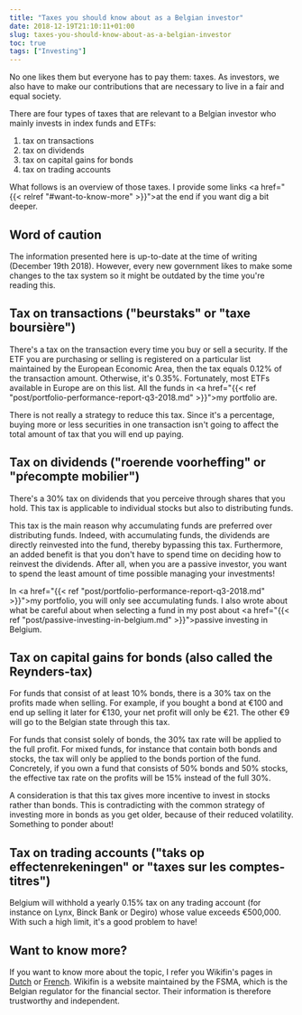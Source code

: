 ```yaml
---
title: "Taxes you should know about as a Belgian investor"
date: 2018-12-19T21:10:11+01:00
slug: taxes-you-should-know-about-as-a-belgian-investor
toc: true
tags: ["Investing"]
---
```


No one likes them but everyone has to pay them: taxes. As investors, we also
have to make our contributions that are necessary to live in a fair and equal
society.

There are four types of taxes that are relevant to a Belgian investor who mainly
invests in index funds and ETFs:

1. tax on transactions
2. tax on dividends
3. tax on capital gains for bonds
4. tax on trading accounts

What follows is an overview of those taxes. I provide some links <a href="{{< relref "#want-to-know-more" >}}">at the end</a>
if you want dig a bit deeper.

## Word of caution
The information presented here is up-to-date at the time of writing (December
19th 2018). However, every new government likes to make some changes to the tax
system so it might be outdated by the time you're reading this.

## Tax on transactions ("beurstaks" or "taxe boursière")
There's a tax on the transaction every time you buy or sell a security. If the
ETF you are purchasing or selling is registered on a particular list maintained
by the European Economic Area, then the tax equals 0.12% of the transaction
amount. Otherwise, it's 0.35%. Fortunately, most ETFs available in Europe are on
this list. All the funds in <a href="{{< ref "post/portfolio-performance-report-q3-2018.md" >}}">my portfolio</a>
are.

There is not really a strategy to reduce this tax. Since it's a percentage,
buying more or less securities in one transaction isn't going to affect the
total amount of tax that you will end up paying.

## Tax on dividends ("roerende voorheffing" or "pŕecompte mobilier")
There's a 30% tax on dividends that you perceive through shares that you hold.
This tax is applicable to individual stocks but also to distributing funds.

This tax is the main reason why accumulating funds are preferred over
distributing funds. Indeed, with accumulating funds, the dividends are directly
reinvested into the fund, thereby bypassing this tax. Furthermore, an added
benefit is that you don't have to spend time on deciding how to reinvest the
dividends. After all, when you are a passive investor, you want to spend the
least amount of time possible managing your investments!

In <a href="{{< ref "post/portfolio-performance-report-q3-2018.md" >}}">my portfolio</a>,
you will only see accumulating funds. I also wrote about what be careful about when selecting a fund in my post about
<a href="{{< ref "post/passive-investing-in-belgium.md" >}}">passive investing in Belgium</a>.

## Tax on capital gains for bonds (also called the Reynders-tax)
For funds that consist of at least 10% bonds, there is a 30% tax on the profits
made when selling. For example, if you bought a bond at €100 and end up selling
it later for €130, your net profit will only be €21. The other €9 will go to the
Belgian state through this tax.

For funds that consist solely of bonds, the 30% tax rate will be applied to the
full profit. For mixed funds, for instance that contain both bonds and stocks,
the tax will only be applied to the bonds portion of the fund. Concretely, if
you own a fund that consists of 50% bonds and 50% stocks, the effective tax rate
on the profits will be 15% instead of the full 30%.

A consideration is that this tax gives more incentive to invest in stocks rather
than bonds. This is contradicting with the common strategy of investing more
in bonds as you get older, because of their reduced volatility. Something to
ponder about!

## Tax on trading accounts ("taks op effectenrekeningen" or "taxes sur les comptes-titres")
Belgium will withhold a yearly 0.15% tax on any trading account (for instance on
Lynx, Binck Bank or Degiro) whose value exceeds €500,000. With such a high
limit, it's a good problem to have!

## Want to know more?
If you want to know more about the topic, I refer you Wikifin's pages in
<a href="https://www.wikifin.be/nl/themas/sparen-en-beleggen/sleutelvragen/belastingen">Dutch</a> or <a href="https://www.wikifin.be/fr/thematiques/epargner-et-investir/questions-cles/la-fiscalite-de-lepargne-et-des-placements">French</a>.
Wikifin is a website maintained by the FSMA, which is the Belgian regulator for
the financial sector. Their information is therefore trustworthy and
independent.
